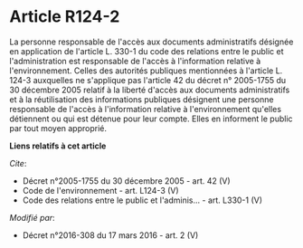 # Article R124-2

La personne responsable de l'accès aux documents administratifs désignée en application de l'article L. 330-1 du code des
relations entre le public et l'administration est responsable de l'accès à l'information relative à l'environnement. Celles
des autorités publiques mentionnées à l'article L. 124-3 auxquelles ne s'applique pas l'article 42 du décret n° 2005-1755 du
30 décembre 2005 relatif à la liberté d'accès aux documents administratifs et à la réutilisation des informations publiques
désignent une personne responsable de l'accès à l'information relative à l'environnement qu'elles détiennent ou qui est
détenue pour leur compte. Elles en informent le public par tout moyen approprié.

**Liens relatifs à cet article**

_Cite_:

  - Décret n°2005-1755 du 30 décembre 2005 - art. 42 (V)
  - Code de l'environnement - art. L124-3 (V)
  - Code des relations entre le public et l'adminis... - art. L330-1 (V)

_Modifié par_:

  - Décret n°2016-308 du 17 mars 2016 - art. 2 (V)
